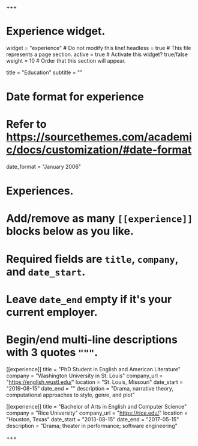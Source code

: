 +++
# Experience widget.
widget = "experience"  # Do not modify this line!
headless = true  # This file represents a page section.
active = true # Activate this widget? true/false
weight = 10  # Order that this section will appear.

title = "Education"
subtitle = ""

# Date format for experience
#   Refer to https://sourcethemes.com/academic/docs/customization/#date-format
date_format = "January 2006"

# Experiences.
#   Add/remove as many `[[experience]]` blocks below as you like.
#   Required fields are `title`, `company`, and `date_start`.
#   Leave `date_end` empty if it's your current employer.
#   Begin/end multi-line descriptions with 3 quotes `"""`.
[[experience]]
  title = "PhD Student in English and American Literature"
  company = "Washington University in St. Louis"
  company_url = "https://english.wustl.edu/"
  location = "St. Louis, Missouri"
  date_start = "2019-08-15"
  date_end = ""
  description = "Drama, narrative theory, computational approaches to style, genre, and plot"
  
[[experience]]
  title = "Bachelor of Arts in English and Computer Science"
  company = "Rice University"
  company_url = "https://rice.edu/"
  location = "Houston, Texas"
  date_start = "2013-08-15"
  date_end = "2017-05-15"
  description = "Drama; theater in performance; software engineering"

+++
